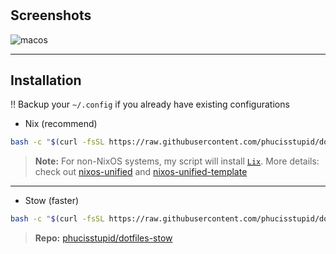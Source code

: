 #

## Screenshots

![macos](https://github.com/user-attachments/assets/8399116d-52ee-459c-babe-5082771559be)

---

## Installation

‼️ Backup your `~/.config` if you already have existing configurations

- Nix (recommend)

```bash
bash -c "$(curl -fsSL https://raw.githubusercontent.com/phucisstupid/dotflow/main/nix.sh)"
```

> **Note:** For non-NixOS systems, my script will install [`Lix`](https://github.com/lix-project/lix).
> More details: check out [nixos-unified](https://nixos-unified.org/) and [nixos-unified-template](https://github.com/juspay/nixos-unified-template)

---

- Stow (faster)

```bash
bash -c "$(curl -fsSL https://raw.githubusercontent.com/phucisstupid/dotflow/main/stow.sh)"
```

> **Repo:** [phucisstupid/dotfiles-stow](https://github.com/phucisstupid/dotfiles-stow)

